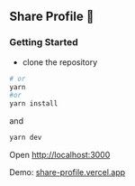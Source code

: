 ## Share Profile 👥
### Getting Started

- clone the repository

```bash
# or
yarn
#or
yarn install
```
and
```bash
yarn dev
```

Open [http://localhost:3000](http://localhost:3000)

Demo: [share-profile.vercel.app](https://share-profile.vercel.app/)
